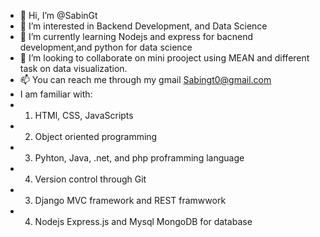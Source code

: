 - 👋 Hi, I’m @SabinGt
- 👀 I’m interested in Backend Development, and Data Science 
- 🌱 I’m currently learning Nodejs and express for bacnend development,and python for data science 
- 💞️ I’m looking to collaborate on mini prooject using MEAN and different task on data visualization.
- 📫 You can reach me through my gmail Sabingt0@gmail.com
- I am familiar with:
- 1. HTMl, CSS, JavaScripts
- 2. Object oriented programming 
- 3. Pyhton, Java, .net, and php proframming language 
- 4. Version control through Git
- 3. Django MVC framework and REST framwwork 
- 4. Nodejs Express.js and Mysql MongoDB for database

<!---
SabinGt/SabinGt is a ✨ special ✨ repository because its `README.md` (this file) appears on your GitHub profile.
You can click the Preview link to take a look at your changes.
--->
